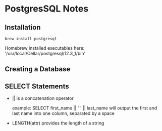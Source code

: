 # PostgresSQL Notes

## Installation
```shell
brew install postgresql
```

Homebrew installed executables here: '/usr/local/Cellar/postgresql/12.3_1/bin'

## Creating a Database

## SELECT Statements

- || is a concatenation operator

	example: SELECT first_name || ' ' || last_name
	will output the first and last name into one column, separated by a space


- LENGTH(attr) provides the length of a string